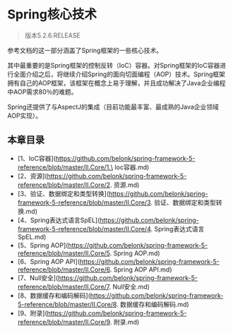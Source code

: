 # Spring核心技术

> 版本5.2.6.RELEASE

参考文档的这一部分涵盖了Spring框架的一些核心技术。

其中最重要的是Spring框架的控制反转（IoC）容器。对Spring框架的IoC容器进行全面介绍之后，将继续介绍Spring的面向切面编程（AOP）技术。Spring框架拥有自己的AOP框架，该框架在概念上易于理解，并且成功解决了Java企业编程中AOP需求80％的难题。

Spring还提供了与AspectJ的集成（目前功能最丰富、最成熟的Java企业领域AOP实现）。

## 本章目录

- [1、IoC容器](https://github.com/belonk/spring-framework-5-reference/blob/master/II.Core/1.\ Ioc容器.md)
- [2、资源](https://github.com/belonk/spring-framework-5-reference/blob/master/II.Core/2. 资源.md)
- [3、验证、数据绑定和类型转换](https://github.com/belonk/spring-framework-5-reference/blob/master/II.Core/3. 验证、数据绑定和类型转换.md)
- [4、Spring表达式语言SpEL](https://github.com/belonk/spring-framework-5-reference/blob/master/II.Core/4. Spring表达式语言SpEL.md) 
- [5、Spring AOP](https://github.com/belonk/spring-framework-5-reference/blob/master/II.Core/5. Spring AOP.md)
- [6、Spring AOP API](https://github.com/belonk/spring-framework-5-reference/blob/master/II.Core/6. Spring AOP API.md)
- [7、Null安全](https://github.com/belonk/spring-framework-5-reference/blob/master/II.Core/7. Null安全.md)
- [8、数据缓存和编码解码](https://github.com/belonk/spring-framework-5-reference/blob/master/II.Core/8. 数据缓存和编码解码.md)
- [9、附录](https://github.com/belonk/spring-framework-5-reference/blob/master/II.Core/9. 附录.md)

